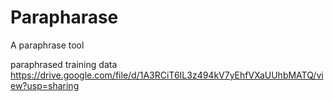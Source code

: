 # Parapharase
A paraphrase tool

paraphrased training data
https://drive.google.com/file/d/1A3RCiT6IL3z494kV7yEhfVXaUUhbMATQ/view?usp=sharing
